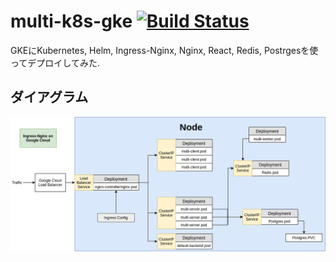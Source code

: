# multi-k8s-gke [![Build Status](https://travis-ci.org/solareenlo/multi-k8s-gke.svg?branch=master)](https://travis-ci.org/solareenlo/multi-k8s-gke)

GKEにKubernetes, Helm, Ingress-Nginx, Nginx, React, Redis, Postrgesを使ってデプロイしてみた.

## ダイアグラム
![ダイアグラム](https://github.com/solareenlo/multi-k8s-gke/blob/master/images/multi-k8s-gke-diagram.png)
